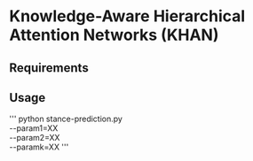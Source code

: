 # Knowledge-Aware Hierarchical Attention Networks (KHAN)

## Requirements

## Usage
'''
python stance-prediction.py \
  --param1=XX \
  --param2=XX \
  --paramk=XX 
'''
